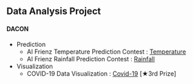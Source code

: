 ## Data Analysis Project

#### DACON

* Prediction 
  * AI Frienz Temperature Prediction Contest : [Temperature](https://github.com/yhcha96/Project/tree/master/Dacon_AI_Frienz_Temperature)
  * AI Frienz Rainfall Prediction Contest : [Rainfall]([https://github.com/yhcha96/Project/tree/master/Dacon_%EC%9C%84%EC%84%B1%EA%B4%80%EC%B8%A1_%EB%8D%B0%EC%9D%B4%ED%84%B0_%ED%99%9C%EC%9A%A9_%EA%B0%95%EC%88%98%EB%9F%89_%EC%B8%A1%EC%A0%95](https://github.com/yhcha96/Project/tree/master/Dacon_위성관측_데이터_활용_강수량_측정))
* Visualization
  * COVID-19 Data Visualization : [Covid-19](https://github.com/yhcha96/Project/tree/master/Dacon_COVID19) [★3rd Prize]

